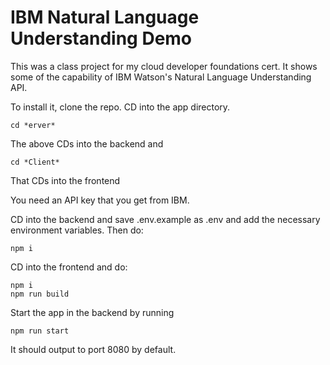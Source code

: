 # IBM Natural Language Understanding Demo
This was a class project for my cloud developer foundations cert.  It shows some of the capability of IBM Watson's Natural Language Understanding API.

To install it, clone the repo.  CD into the app directory.

```
cd *erver*
```
The above CDs into the backend and
```
cd *Client*
```
That CDs into the frontend

You need an API key that you get from IBM.

CD into the backend and save .env.example as .env and add the necessary environment variables. Then do:
```
npm i
```
CD into the frontend and do:
```
npm i
npm run build
```
Start the app in the backend by running
```
npm run start
```
It should output to port 8080 by default.

